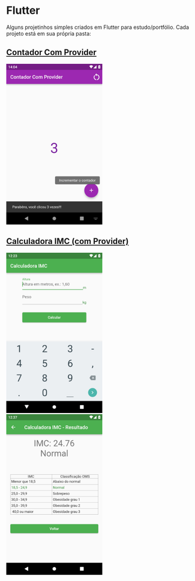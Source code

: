 # Flutter

Alguns projetinhos simples criados em Flutter para estudo/portfólio. Cada projeto está em sua própria pasta:

## [Contador Com Provider](/counter_provider/)
<img src="counter_provider/_screenshot.jpg" width="256">

## [Calculadora IMC (com Provider)](/imc/)
<img src="imc/_screenshot1.jpg" width="256"> &emsp;&emsp; <img src="imc/_screenshot2.jpg" width="256">
